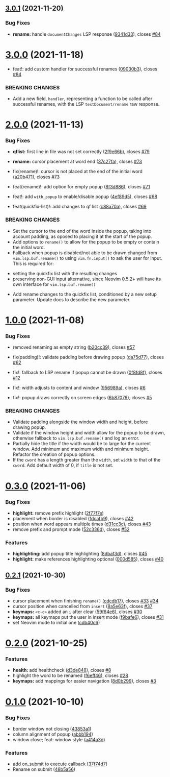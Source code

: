 ## [3.0.1](https://github.com/filipdutescu/renamer.nvim/compare/v3.0.0...v3.0.1) (2021-11-20)


### Bug Fixes

* **rename:** handle `documentChanges` LSP response ([9341d33](https://github.com/filipdutescu/renamer.nvim/commit/9341d338dd025029a904ad32784f6bd31f37d2c8)), closes [#84](https://github.com/filipdutescu/renamer.nvim/issues/84)



# [3.0.0](https://github.com/filipdutescu/renamer.nvim/compare/v2.0.0...v3.0.0) (2021-11-18)


* feat!: add custom handler for successful renames ([09030b3](https://github.com/filipdutescu/renamer.nvim/commit/09030b3286b794ccf86251604e331d5fe66ad3e8)), closes [#84](https://github.com/filipdutescu/renamer.nvim/issues/84)


### BREAKING CHANGES

* Add a new field, `handler`, representing a function
to be called after successful renames, with the LSP
`textDocument/rename` raw response.



# [2.0.0](https://github.com/filipdutescu/renamer.nvim/compare/v1.0.0...v2.0.0) (2021-11-13)


### Bug Fixes

* **qflist:** first line in file was not set correctly ([2f9e66b](https://github.com/filipdutescu/renamer.nvim/commit/2f9e66b12cc115c3c8ad3aac360fb94d76f60bce)), closes [#79](https://github.com/filipdutescu/renamer.nvim/issues/79)
* **rename:** cursor placement at word end ([37c27fa](https://github.com/filipdutescu/renamer.nvim/commit/37c27fa77571ba9a81d06e148500fad9638bbe42)), closes [#73](https://github.com/filipdutescu/renamer.nvim/issues/73)


* fix(rename)!: cursor is not placed at the end of the initial word ([a20b471](https://github.com/filipdutescu/renamer.nvim/commit/a20b471c9be59445ddd21d16885a567790dca147)), closes [#73](https://github.com/filipdutescu/renamer.nvim/issues/73)
* feat(rename)!: add option for empty popup ([8f3d886](https://github.com/filipdutescu/renamer.nvim/commit/8f3d8864f22d118f4be886ed1c5fa94ec484784d)), closes [#71](https://github.com/filipdutescu/renamer.nvim/issues/71)
* feat!: add `with_popup` to enable/disable popup ([4ef89d5](https://github.com/filipdutescu/renamer.nvim/commit/4ef89d5057b5d89a7701bd1272dccd2aaabe912c)), closes [#68](https://github.com/filipdutescu/renamer.nvim/issues/68)
* feat(quickfix-list)!: add changes to qf list ([c88a70a](https://github.com/filipdutescu/renamer.nvim/commit/c88a70a917d99dbb49d6cf57477bfe469ea7067c)), closes [#69](https://github.com/filipdutescu/renamer.nvim/issues/69)


### BREAKING CHANGES

* Set the cursor to the end of the word inside the popup,
taking into account padding, as oposed to placing it at the start of the
popup.
* Add options to `rename()` to allow for the
popup to be empty or contain the initial word.
* Fallback when popup is disabled/not able to be drawn
changed from `vim.lsp.buf.rename()` to using `vim.fn.input()` to ask the
user for input. This is required for:

- setting the quickfix list with the resulting changes
- preserving non-GUI input alternative, since Neovim 0.5.2+ will have
  its own interface for `vim.lsp.buf.rename()`
* Add rename changes to the quickfix list, conditioned
by a new setup parameter. Update docs to describe the new parameter.



# [1.0.0](https://github.com/filipdutescu/renamer.nvim/compare/v0.3.0...v1.0.0) (2021-11-08)


### Bug Fixes

* removed renaming as empty string ([b20cc39](https://github.com/filipdutescu/renamer.nvim/commit/b20cc399b8ea24011bf78f17477432d1500df9b0)), closes [#57](https://github.com/filipdutescu/renamer.nvim/issues/57)


* fix(padding)!: validate padding before drawing popup ([da75d77](https://github.com/filipdutescu/renamer.nvim/commit/da75d77397498b2fe8ea0206aec2486ed8325fbf)), closes [#62](https://github.com/filipdutescu/renamer.nvim/issues/62)
* fix!: fallback to LSP rename if popup cannot be drawn ([0f8fd8f](https://github.com/filipdutescu/renamer.nvim/commit/0f8fd8f9315d18a3637fe1c95bfd8cc315e9bb6e)), closes [#12](https://github.com/filipdutescu/renamer.nvim/issues/12)
* fix!: width adjusts to content and window ([956989a](https://github.com/filipdutescu/renamer.nvim/commit/956989a103f7e5441476ee00c02cfaac0432aaba)), closes [#6](https://github.com/filipdutescu/renamer.nvim/issues/6)
* fix!: popup draws correctly on screen edges ([6b87076](https://github.com/filipdutescu/renamer.nvim/commit/6b8707689a67d63fedaa1b0bac4ae1ef6e92d5ae)), closes [#5](https://github.com/filipdutescu/renamer.nvim/issues/5)


### BREAKING CHANGES

* Validate padding alongside the window width and
height, before drawing popup.
* Validate if the window height and width allow for the
popup to be drawn, otherwise fallback to `vim.lsp.buf.rename()` and log
an error.
* Partially hide the title if the width would be to large
for the current window. Add minimum and maximum width and minimum
height. Refactor the creation of popup options.
* If the `cword` has a length greater than the `width`,
set `width` to that of the `cword`. Add default width of 0, if `title`
is not set.



# [0.3.0](https://github.com/filipdutescu/renamer.nvim/compare/v0.2.1...v0.3.0) (2021-11-06)


### Bug Fixes

* **highlight:** remove prefix highlight ([2f77f7e](https://github.com/filipdutescu/renamer.nvim/commit/2f77f7e7e52b2b9f54b145f15d32bc934bb00117))
* placement when border is disabled ([fdcafb9](https://github.com/filipdutescu/renamer.nvim/commit/fdcafb93276c1638b43287cf76d72e520ddf8744)), closes [#42](https://github.com/filipdutescu/renamer.nvim/issues/42)
* position when word appears multiple times ([d31cc3c](https://github.com/filipdutescu/renamer.nvim/commit/d31cc3c5326d1ddde97c2f75c33ec4da713a2aff)), closes [#43](https://github.com/filipdutescu/renamer.nvim/issues/43)
* remove prefix and prompt mode ([52c336d](https://github.com/filipdutescu/renamer.nvim/commit/52c336d003c9b9dd1b1326a3f7199bf147270860)), closes [#52](https://github.com/filipdutescu/renamer.nvim/issues/52)


### Features

* **highlighting:** add popup title highlighting ([8dbaf3d](https://github.com/filipdutescu/renamer.nvim/commit/8dbaf3d225db2f42713b65a20a8ed0eebed2c08b)), closes [#45](https://github.com/filipdutescu/renamer.nvim/issues/45)
* **highlight:** make references highlighting optional ([000d585](https://github.com/filipdutescu/renamer.nvim/commit/000d585342e14031aa754d25ec1919cce0800f39)), closes [#40](https://github.com/filipdutescu/renamer.nvim/issues/40)



## [0.2.1](https://github.com/filipdutescu/renamer.nvim/compare/v0.2.0...v0.2.1) (2021-10-30)


### Bug Fixes

* cursor placement when finishing `rename()` ([cdcdb17](https://github.com/filipdutescu/renamer.nvim/commit/cdcdb1760822240d9a93cd0f08f10f39d190c7c4)), closes [#33](https://github.com/filipdutescu/renamer.nvim/issues/33) [#34](https://github.com/filipdutescu/renamer.nvim/issues/34)
* cursor position when cancelled from `insert` ([8a5e63f](https://github.com/filipdutescu/renamer.nvim/commit/8a5e63f68f47cb3cfac82fd57a36143b1881e8d3)), closes [#37](https://github.com/filipdutescu/renamer.nvim/issues/37)
* **keymaps:** `<c-c>` added an `i` after clear ([59f64e6](https://github.com/filipdutescu/renamer.nvim/commit/59f64e68d69986410d9d77eec76a1cf0aeadaff6)), closes [#30](https://github.com/filipdutescu/renamer.nvim/issues/30)
* **keymaps:** all keymaps put the user in insert mode ([f9bafe6](https://github.com/filipdutescu/renamer.nvim/commit/f9bafe66c00780c34a8d86e035525cb6cb77bb2a)), closes [#31](https://github.com/filipdutescu/renamer.nvim/issues/31)
* set Neovim mode to initial one ([cdb40c6](https://github.com/filipdutescu/renamer.nvim/commit/cdb40c61a3460a4bd879d6aa03e06b03083a653a))



# [0.2.0](https://github.com/filipdutescu/renamer.nvim/compare/v0.1.0...v0.2.0) (2021-10-25)


### Features

* **health:** add healthcheck ([d3de848](https://github.com/filipdutescu/renamer.nvim/commit/d3de84826aa4c8c2a39745e5976d71ebecea3f2b)), closes [#8](https://github.com/filipdutescu/renamer.nvim/issues/8)
* highlight the word to be renamed ([f6eff46](https://github.com/filipdutescu/renamer.nvim/commit/f6eff46fa1529a4323d0cc048744a0b5bd912f97)), closes [#28](https://github.com/filipdutescu/renamer.nvim/issues/28)
* **keymaps:** add mappings for easier navigation ([8d0b299](https://github.com/filipdutescu/renamer.nvim/commit/8d0b2991d8b78c1c6ce46b589be79b68cda37341)), closes [#3](https://github.com/filipdutescu/renamer.nvim/issues/3)



# [0.1.0](https://github.com/filipdutescu/renamer.nvim/compare/43853a17491d05aaf6b8f93ad9a838ef7fb523f0...v0.1.0) (2021-10-10)


### Bug Fixes

* border window not closing ([43853a1](https://github.com/filipdutescu/renamer.nvim/commit/43853a17491d05aaf6b8f93ad9a838ef7fb523f0))
* column alignment of popup ([abbb194](https://github.com/filipdutescu/renamer.nvim/commit/abbb194a89fbddea16acec1b90aa2fcfcb8c309d))
* window close; feat: window style ([a414a3d](https://github.com/filipdutescu/renamer.nvim/commit/a414a3db98eb472d877a05429737408462e43f3d))


### Features

* add on_submit to execute callback ([37f74d7](https://github.com/filipdutescu/renamer.nvim/commit/37f74d7f438f12e2d5451c6c2ddb41ec5c02e249))
* Rename on submit ([48b5a56](https://github.com/filipdutescu/renamer.nvim/commit/48b5a5600cff49bd40693a562b62c2c6a3ee41b5))



